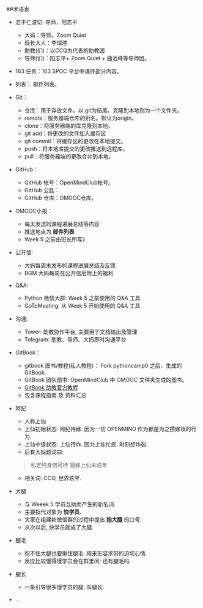 ##术语表

- 志平仁波切: 导师，阳志平
    + 大妈：导师，Zoom Quiet
    + 班长大人：李熠瑄
    + 助教(们)：以CCQ为代表的助教团
    + 导师(们)：阳志平+ Zoom Quiet + 曲池峰等导师团。
- 163 任务：163 SPOC 平台中课件部分内容。
- 列表： 邮件列表。
- Git：
    + 仓库：用于存放文件，以.git为结尾。克隆到本地则为一个文件夹。
    + remote：服务器端仓库的别名。默认为origin。
    + clone：将服务器端的库克隆到本地。
    + git add：将更改的文件加入缓存区
    + git commit：将缓存区的更改在本地提交。
    + push：将本地库提交的更改推送到远程库。
    + pull：将服务器端的更改合并到本地。
- GitHub：
    + GitHub 帐号：OpenMindClub帐号。
    + GitHub 公匙：
    + GitHub 仓库：OMOOC仓库。

 

- OMOOC小报：
  * 每天发送的课程进展总结等内容
  * 推送地点为 **邮件列表**
  * Week 5 之前由班长所写》

- 公开信:
  * 大妈每周末发布的课程进展总结及反馈
  * BGM 大妈每周在公开信后附上的福利

- Q&A:
  * Python 微信大群: Week 5 之前使用的 Q&A 工具
  * GoToMeeting: 从 Week 5 开始使用的 Q&A 工具

- 沟通:
  * Tower: 助教协作平台, 主要用于文档输出及管理
  * Telegram: 助教、导师、大妈即时沟通平台

- GitBook：
    + gitbook 图书/教程(私人教程)： Fork pythoncamp0 之后，生成的 GitBook. 
    + GitBook 团队图书: OpenMindClub 中 OMOOC 文件夹生成的图书。
    * [GitBook 助教官方教程](http://openmindclub.gitbooks.io/omooc-py/content/)
   * 包含课程指南 及 资料汇总

- 阿纪
   * 人称上仙
   * 上仙初始状态: 阿纪待嫁. 因为一切 OPENMIND 作为都是为之攒嫁妆的行为.
   * 上仙中级状态: 上仙待炸. 因为上仙忙疯. 时刻想炸裂.
   * 后有大妈题词曰:
    
    > 私定终身何可待
      狠嫁上仙未成年

   * 相关词: CCQ, 世界核平. 

- 大腿
   * 与 Weeek 5 学员互助而产生的新名词.
   * 主要指代对象为 **快学员.**
   * 大家在组建新微信群的过程中提出 **抱大腿** 的口号.
   * 从次以后, 快学员就成了大腿.

- 腿毛
   * 抱不住大腿也要揪住腿毛. 用来形容求带的迫切心情.
   * 反应比较慢得慢学员会在群里问: 还有腿毛吗.

- 腿长
   * 一条引导很多慢学员的腿, 叫腿长.

- ...








